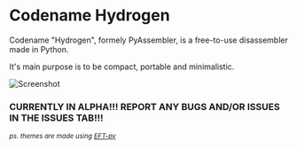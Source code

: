# Codename Hydrogen
Codename "Hydrogen", formely PyAssembler, is a free-to-use disassembler made in Python.

It's main purpose is to be compact, portable and minimalistic.

![Screenshot](assets/showcase.png?raw=true)

### CURRENTLY IN ALPHA!!! REPORT ANY BUGS AND/OR ISSUES IN THE ISSUES TAB!!!
<small>*ps. themes are made using [EFT-py](https://github.com/PossiblePanda/EFT-py)*</small>
